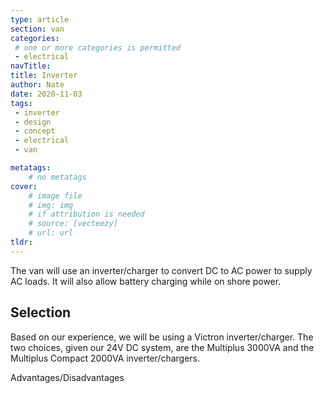 ```yaml
---
type: article
section: van
categories: 
 # one or more categories is permitted
 - electrical
navTitle: 
title: Inverter
author: Nate
date: 2020-11-03
tags:
 - inverter
 - design
 - concept
 - electrical
 - van

metatags:
	# no metatags
cover: 
	# image file
	# img: img
	# if attribution is needed
	# source: [vecteezy]
	# url: url
tldr:
---
```



The van will use an inverter/charger to convert DC to AC power to supply AC loads.  It will also allow battery charging while on shore power.

## Selection

Based on our experience, we will be using a Victron inverter/charger.  The two choices, given our 24V DC system, are the Multiplus 3000VA  and the Multiplus Compact 2000VA inverter/chargers.

Advantages/Disadvantages